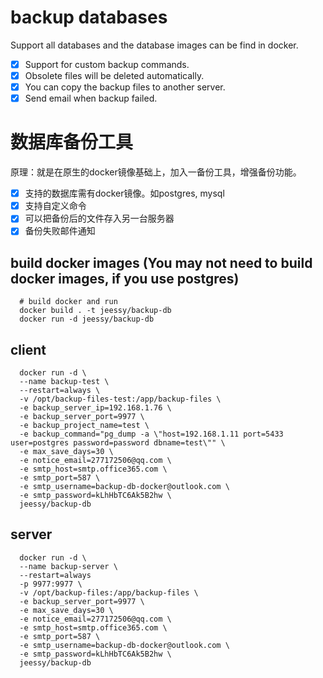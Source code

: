 # backup databases
  Support all databases and the database images can be find in docker.
  - [X] Support for custom backup commands.
  - [X] Obsolete files will be deleted automatically.
  - [X] You can copy the backup files to another server.
  - [x] Send email when backup failed.

# 数据库备份工具
  原理：就是在原生的docker镜像基础上，加入一备份工具，增强备份功能。
  - [X] 支持的数据库需有docker镜像。如postgres, mysql
  - [X] 支持自定义命令
  - [X] 可以把备份后的文件存入另一台服务器
  - [X] 备份失败邮件通知

## build docker images (You may not need to build docker images, if you use postgres)
```
  # build docker and run
  docker build . -t jeessy/backup-db
  docker run -d jeessy/backup-db
```

## client
```
  docker run -d \
  --name backup-test \
  --restart=always \
  -v /opt/backup-files-test:/app/backup-files \
  -e backup_server_ip=192.168.1.76 \
  -e backup_server_port=9977 \
  -e backup_project_name=test \
  -e backup_command="pg_dump -a \"host=192.168.1.11 port=5433 user=postgres password=password dbname=test\"" \
  -e max_save_days=30 \
  -e notice_email=277172506@qq.com \
  -e smtp_host=smtp.office365.com \
  -e smtp_port=587 \
  -e smtp_username=backup-db-docker@outlook.com \
  -e smtp_password=kLhHbTC6Ak5B2hw \
  jeessy/backup-db
```

## server
```
  docker run -d \
  --name backup-server \
  --restart=always
  -p 9977:9977 \
  -v /opt/backup-files:/app/backup-files \
  -e backup_server_port=9977 \
  -e max_save_days=30 \
  -e notice_email=277172506@qq.com \
  -e smtp_host=smtp.office365.com \
  -e smtp_port=587 \
  -e smtp_username=backup-db-docker@outlook.com \
  -e smtp_password=kLhHbTC6Ak5B2hw \
  jeessy/backup-db
```